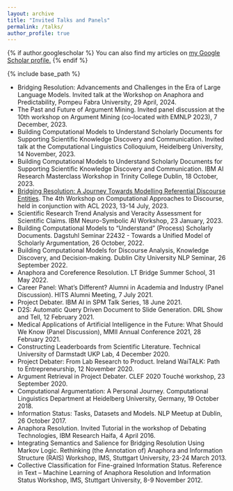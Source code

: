 ```yaml
---
layout: archive
title: "Invited Talks and Panels"
permalink: /talks/
author_profile: true
---
```


{% if author.googlescholar %}
  You can also find my articles on <u><a href="{{author.googlescholar}}">my Google Scholar profile</a>.</u>
{% endif %}

{% include base_path %}
- Bridging Resolution: Advancements and Challenges in the Era of Large Language Models. Invited talk at the Workshop on Anaphora and Predictability, Pompeu Fabra University, 29 April, 2024.
- The Past and Future of Argument Mining. Invited panel discussion at the 10th workshop on Argument Mining (co-located with EMNLP 2023), 7 December, 2023.
- Building Computational Models to Understand Scholarly Documents for Supporting Scientific Knowledge Discovery and Communication. Invited talk at the Computational Linguistics Colloquium, Heidelberg University, 14 November, 2023.
- Building Computational Models to Understand Scholarly Documents for Supporting Scientific Knowledge Discovery and Communication. IBM AI Research Masterclass Workshop in Trinity College Dublin, 18 October, 2023.  
- [Bridging Resolution: A Journey Towards Modelling Referential Discourse Entities](https://github.com/yufanghou/yufanghou.github.io/blob/master/files/Talk-Yufang_CODI_2023_v1.pdf). The 4th Workshop on Computational Approaches to Discourse, held in conjunction with ACL 2023, 13-14 July, 2023. 
- Scientific Research Trend Analysis and Veracity Assessment for Scientific Claims. IBM Neuro-Symbolic AI Workshop, 23 January, 2023.  
- Building Computational Models to “Understand” (Process) Scholarly Documents. Dagstuhl Seminar 22432 - Towards a Unified Model of Scholarly Argumentation, 26 October, 2022. 
- Building Computational Models for Discourse Analysis, Knowledge Discovery, and Decision-making. Dublin City University NLP Seminar, 26 September 2022. 
- Anaphora and Coreference Resolution. LT Bridge Summer School, 31 May 2022.
- Career Panel: What’s Different? Alumni in Academia and Industry (Panel Discussion). HITS Alumni Meeting, 7 July 2021.
- Project Debater. IBM AI in SPM Talk Series, 18 June 2021.
- D2S: Automatic Query Driven Document to Slide Generation. DRL Show and Tell, 12 February 2021.
- Medical Applications of Artificial Intelligence in the Future: What Should We Know (Panel Discussion), MMII Annual Conference 2021, 28 February 2021.
- Constructing Leaderboards from Scientific Literature. Technical University of Darmstadt UKP Lab, 4 December 2020.
- Project Debater: From Lab Research to Product. Ireland WaiTALK: Path to Entrepreneurship, 12 November 2020.
- Argument Retrieval in Project Debater. CLEF 2020 Touché workshop, 23 September 2020.
- Computational Argumentation: A Personal Journey. Computational Linguistics Department at Heidelberg University, Germany, 19 October 2018.
- Information Status: Tasks, Datasets and Models. NLP Meetup at Dublin, 26 October 2017.
- Anaphora Resolution. Invited Tutorial in the workshop of Debating Technologies, IBM Research Haifa, 4 April 2016.
- Integrating Semantics and Salience for Bridging Resolution Using Markov Logic. Rethinking (the Annotation of) Anaphora and Information Structure (RAIS) Workshop, IMS, Stuttgart University, 23-24 March 2013.
- Collective Classification for Fine-grained Information Status. Reference in Text – Machine Learning of Anaphora Resolution and Information Status Workshop, IMS, Stuttgart University, 8-9 November 2012.

